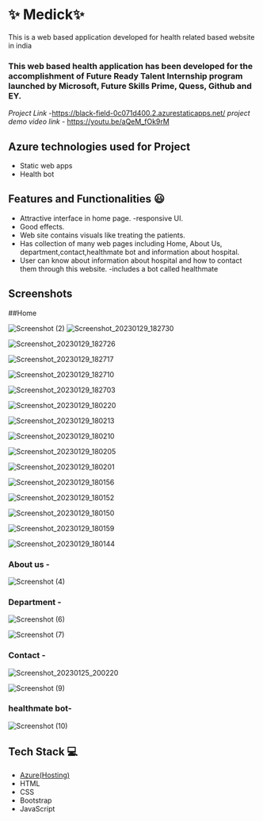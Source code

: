  # ✨  Medick✨

This is a web based application developed for health related based website in india
### This web based health application has been developed for the accomplishment of Future Ready Talent Internship program launched by Microsoft, Future Skills Prime, Quess, Github and EY.


*Project Link* -https://black-field-0c071d400.2.azurestaticapps.net/
*project demo video link* - https://youtu.be/aQeM_fOk9rM

## Azure technologies used for Project

- Static web apps
- Health bot

## Features and Functionalities 😃

- Attractive interface in home page.
-responsive UI.
- Good effects.
- Web site contains  visuals like treating the patients.
- Has collection of many web pages including Home, About Us, department,contact,healthmate bot and information about hospital.
- User can know about information about hospital and how to contact them through this website. 
-includes a bot called healthmate

## Screenshots
##Home

   
![Screenshot (2)](https://user-images.githubusercontent.com/121325162/209574033-0657bae9-7b92-4aaf-ae31-ed87b8b89651.png)
![Screenshot_20230129_182730](https://user-images.githubusercontent.com/121325162/215327969-5cc03b07-24e0-4486-82e0-855bf36c2842.jpg)

![Screenshot_20230129_182726](https://user-images.githubusercontent.com/121325162/215327977-71dda059-961f-4860-a632-3e66af74e490.jpg)

![Screenshot_20230129_182717](https://user-images.githubusercontent.com/121325162/215327984-ef2ddf8d-b047-40c8-b1a4-b9146ad3aaf4.jpg)

![Screenshot_20230129_182710](https://user-images.githubusercontent.com/121325162/215327999-fd12a633-1070-4168-8391-e207bc23f4f6.jpg)

![Screenshot_20230129_182703](https://user-images.githubusercontent.com/121325162/215328020-c22d70f1-40dd-4e96-aca8-6a9838c1c3e8.jpg)

![Screenshot_20230129_180220](https://user-images.githubusercontent.com/121325162/215328031-5fadc543-a6a9-4bac-bb70-fc2cbfd0e220.jpg)

![Screenshot_20230129_180213](https://user-images.githubusercontent.com/121325162/215328036-50c277ed-a46d-44b2-824d-ad4ffaa2b94a.jpg)

![Screenshot_20230129_180210](https://user-images.githubusercontent.com/121325162/215328039-9deca7eb-435b-4789-a253-0b2753a93794.jpg)

![Screenshot_20230129_180205](https://user-images.githubusercontent.com/121325162/215328045-b123503b-c874-4baf-8a26-a85ba10706de.jpg)

![Screenshot_20230129_180201](https://user-images.githubusercontent.com/121325162/215328050-618c9258-2e35-419c-b82d-ebc7ff923c5a.jpg)

![Screenshot_20230129_180156](https://user-images.githubusercontent.com/121325162/215328069-25885fa1-c9f2-440f-bcae-0b4b28946abc.jpg)

![Screenshot_20230129_180152](https://user-images.githubusercontent.com/121325162/215328089-4abdfe84-d9cd-4554-a187-6a73ead26b48.jpg)

![Screenshot_20230129_180150](https://user-images.githubusercontent.com/121325162/215328093-9ff47ae9-83e3-4a86-a7a5-c9eed26abc88.jpg)

![Screenshot_20230129_180159](https://user-images.githubusercontent.com/121325162/215328101-1eb2bd59-f9c5-4e01-a505-33ff26653481.jpg)

![Screenshot_20230129_180144](https://user-images.githubusercontent.com/121325162/215328119-505d2744-5223-400a-8449-93125a9725e4.jpg)






### About us  -



![Screenshot (4)](https://user-images.githubusercontent.com/121325162/209574498-8c6167ab-dc01-4343-bebf-748f51b43ef2.png)




### Department -




![Screenshot (6)](https://user-images.githubusercontent.com/121325162/209574200-033ae2e6-1ed8-4246-a816-57eea9f8722f.png)






![Screenshot (7)](https://user-images.githubusercontent.com/121325162/209574201-d38a8053-5ee7-4059-9c25-67fab5ad5794.png)



### Contact -
![Screenshot_20230125_200220](https://user-images.githubusercontent.com/121325162/214596120-5ff410ff-d816-4d13-a598-a55d7cc72146.jpg)


![Screenshot (9)](https://user-images.githubusercontent.com/121325162/209574202-59dea36b-ea77-4b00-a3c2-c5b189720951.png)




### healthmate bot-




![Screenshot (10)](https://user-images.githubusercontent.com/121325162/209574204-b410a1be-07d4-4933-ac80-5b67b0e22012.png)





## Tech Stack 💻

- [Azure(Hosting)](https://azure.microsoft.com/en-in/features/azure-portal/)
- HTML
- CSS
- Bootstrap
- JavaScript


